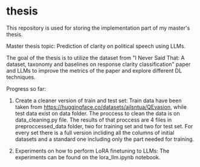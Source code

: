 # thesis

This repository is used for storing the implementation part of my master's thesis.

Master thesis topic: Prediction of clarity on political speech using LLMs.

The goal of the thesis is to utilize the dataset from "I Never Said That: A dataset, taxonomy and baselines on response clarity classification" paper and LLMs to improve the metrics of the paper and explore different DL techniques.

Progress so far:

1) Create a cleaner version of train and test set: 
Train data have been taken from https://huggingface.co/datasets/ailsntua/QEvasion, while test data exist on data folder. The proccess to clean the data is on data_cleaning.py file. The results of that proccess are 4 files in preproccessed_data folder, two for training set and two for test set. For every set there is a full version incliding all the columns of initial datasets and a standard one including only the part needed for training.

2) Experiments on how to perform LoRA finetuning to LLMs:
The experiments can be found on the lora_llm.ipynb notebook.

